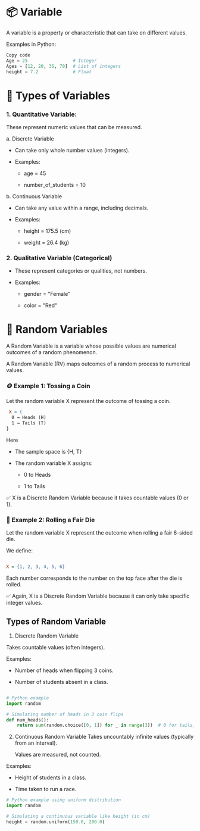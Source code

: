 # 📦 Variable

A variable is a property or characteristic that can take on different values.

Examples in Python:

```python
Copy code
Age = 25                 # Integer
Ages = [12, 20, 36, 70]  # List of integers
height = 7.2             # Float
```

# 🔢 Types of Variables

### 1. Quantitative Variable:

These represent numeric values that can be measured.

a. Discrete Variable

- Can take only whole number values (integers).

- Examples:

  - age = 45

  - number_of_students = 10

b. Continuous Variable

- Can take any value within a range, including decimals.

- Examples:

  - height = 175.5 (cm)

  - weight = 26.4 (kg)

### 2. Qualitative Variable (Categorical)

- These represent categories or qualities, not numbers.

- Examples:

  - gender = "Female"

  - color = "Red"

# 🎲 Random Variables

A Random Variable is a variable whose possible values are numerical outcomes of a random phenomenon.

A Random Variable (RV) maps outcomes of a random process to numerical values.

### 🪙 Example 1: Tossing a Coin

Let the random variable X represent the outcome of tossing a coin.

```makefile
 X = {
  0 → Heads (H)
  1 → Tails (T)
}

```

Here

- The sample space is {H, T}

- The random variable X assigns:

  - 0 to Heads

  - 1 to Tails

✅ X is a Discrete Random Variable because it takes countable values (0 or 1).

### 🎲 Example 2: Rolling a Fair Die

Let the random variable X represent the outcome when rolling a fair 6-sided die.

We define:

```ini

X = {1, 2, 3, 4, 5, 6}
```

Each number corresponds to the number on the top face after the die is rolled.

✅ Again, X is a Discrete Random Variable because it can only take specific integer values.

## Types of Random Variable

1. Discrete Random Variable

Takes countable values (often integers).

Examples:

- Number of heads when flipping 3 coins.

- Number of students absent in a class.

```python

# Python example
import random

# Simulating number of heads in 3 coin flips
def num_heads():
    return sum(random.choice([0, 1]) for _ in range(3))  # 0 for tails, 1 for heads

```

2. Continuous Random Variable
   Takes uncountably infinite values (typically from an interval).

   Values are measured, not counted.

Examples:

- Height of students in a class.

- Time taken to run a race.

```python
# Python example using uniform distribution
import random

# Simulating a continuous variable like height (in cm)
height = random.uniform(150.0, 200.0)
```
